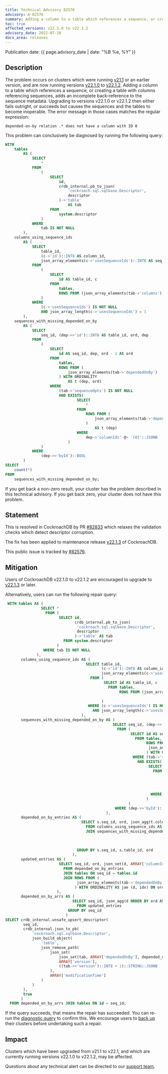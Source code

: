 ```yaml
---
title: Technical Advisory 82576
advisory: A-82576
summary: Adding a column to a table which references a sequence, or creating a table with columns referencing sequences, adds an incomplete back-reference to the sequence metadata.
toc: true
affected_versions: v22.1.0 to v22.1.2
advisory_date: 2022-07-18
docs_area: releases
---
```


Publication date: {{ page.advisory_date | date: "%B %e, %Y" }}

## Description

The problem occurs on clusters which were running [v21.1](https://www.cockroachlabs.com/docs/releases/v21.1) or an earlier version, and are now running versions [v22.1.0](https://www.cockroachlabs.com/docs/releases/v22.1#v22-1-0) to [v22.1.2](https://www.cockroachlabs.com/docs/releases/v22.1.html#v22-1-2). Adding a column to a table which references a sequence, or creating a table with columns referencing sequences, adds an incomplete back-reference to the sequence metadata. Upgrading to versions v22.1.0 or v22.1.2 then either fails outright, or succeeds but causes the sequences and the tables to become inoperable. The error message in those cases matches the regular expression:

`depended-on-by relation .* does not have a column with ID 0`

This problem can conclusively be diagnosed by running the following query:

~~~ sql
WITH
	tables
		AS (
			SELECT
				*
			FROM
				(
					SELECT
						id,
						crdb_internal.pb_to_json(
							'cockroach.sql.sqlbase.Descriptor',
							descriptor
						)->'table'
							AS tab
					FROM
						system.descriptor
				)
			WHERE
				tab IS NOT NULL
		),
	columns_using_sequence_ids
		AS (
			SELECT
				table_id,
				(c->'id')::INT8 AS column_id,
				json_array_elements(c->'usesSequenceIds')::INT8 AS seq_id
			FROM
				(
					SELECT
						id AS table_id, c
					FROM
						tables,
						ROWS FROM (json_array_elements(tab->'columns')) AS t (c)
				)
			WHERE
				(c->'usesSequenceIds') IS NOT NULL
				AND json_array_length(c->'usesSequenceIds') = 1
		),
	sequences_with_missing_depended_on_by
		AS (
			SELECT
				seq_id, (dep->>'id')::INT8 AS table_id, ord, dep
			FROM
				(
					SELECT
						id AS seq_id, dep, ord - 1 AS ord
					FROM
						tables,
						ROWS FROM (
							json_array_elements(tab->'dependedOnBy')
						) WITH ORDINALITY
							AS t (dep, ord)
					WHERE
						(tab->'sequenceOpts') IS NOT NULL
						AND EXISTS(
								SELECT
									*
								FROM
									ROWS FROM (
										json_array_elements(tab->'dependedOnBy')
									)
										AS t (dep)
								WHERE
									dep->'columnIds' @> '[0]'::JSONB
							)
				)
			WHERE
				(dep->>'byId')::BOOL
		)
SELECT
	count(*)
FROM
	sequences_with_missing_depended_on_by;
~~~

If you get back a non-zero result, your cluster has the problem described in this technical advisory. If you get back zero, your cluster does not have this problem.

## Statement

This is resolved in CockroachDB by PR [#82833](https://github.com/cockroachdb/cockroach/pull/82833) which relaxes the validation checks which detect descriptor corruption.

The fix has been applied to maintenance release [v22.1.3](https://www.cockroachlabs.com/docs/releases/v22.1#v22-1-3) of CockroachDB.

This public issue is tracked by [#82576](https://github.com/cockroachdb/cockroach/issues/82576).

## Mitigation

Users of CockroachDB v22.1.0 to v22.1.2 are encouraged to upgrade to [v22.1.3](https://www.cockroachlabs.com/docs/releases/v22.1#v22-1-3) or later.

Alternatively, users can run the following repair query:

~~~ sql
 WITH tables AS (
                SELECT *
                  FROM (
                        SELECT id,
                               crdb_internal.pb_to_json(
                                'cockroach.sql.sqlbase.Descriptor',
                                descriptor
                               )->'table' AS tab
                          FROM system.descriptor
                       )
                 WHERE tab IS NOT NULL
              ),
       columns_using_sequence_ids AS (
                                    SELECT table_id,
                                           (c->'id')::INT8 AS column_id,
                                           json_array_elements(c->'usesSequenceIds')::INT8 AS seq_id
                                      FROM (
                                            SELECT id AS table_id, c
                                              FROM tables,
                                                   ROWS FROM (json_array_elements(tab->'columns')) AS t
                                                                                                    (c)
                                           )
                                     WHERE (c->'usesSequenceIds') IS NOT NULL
                                       AND json_array_length(c->'usesSequenceIds') = 1
                                  ),
       sequences_with_missing_depended_on_by AS (
                                                SELECT seq_id, (dep->>'id')::INT8 AS table_id, ord, dep
                                                  FROM (
                                                        SELECT id AS seq_id, dep, ord - 1 AS ord
                                                          FROM tables,
                                                               ROWS FROM (
                                                                json_array_elements(tab->'dependedOnBy')
                                                               ) WITH ORDINALITY AS t (dep, ord)
                                                         WHERE (tab->'sequenceOpts') IS NOT NULL
                                                           AND EXISTS(
                                                                SELECT *
                                                                  FROM ROWS FROM (
                                                                        json_array_elements(
                                                                            tab->'dependedOnBy'
                                                                        )
                                                                       ) AS t (dep)
                                                                 WHERE dep->'columnIds' @> '[0]'::JSONB
                                                               )
                                                       )
                                                 WHERE (dep->>'byId')::BOOL
                                             ),
       depended_on_by_entries AS (
                                  SELECT s.seq_id, ord, json_agg(t.column_id) AS column_ids
                                    FROM columns_using_sequence_ids AS t
                                    JOIN sequences_with_missing_depended_on_by AS s ON t.table_id
                                                                                       = s.table_id
                                                                                   AND t.seq_id
                                                                                       = s.seq_id
                                GROUP BY s.seq_id, s.table_id, ord
                              ),
       updated_entries AS (
                        SELECT seq_id, ord, json_set(d, ARRAY['columnIds'], column_ids) AS d
                          FROM depended_on_by_entries
                          JOIN tables ON seq_id = tables.id
                          JOIN ROWS FROM (
                                json_array_elements(tab->'dependedOnBy')
                               ) WITH ORDINALITY AS jae (d, idx) ON ord = idx - 1
                       ),
       depended_on_by_arrs AS (
                              SELECT seq_id, json_agg(d ORDER BY ord ASC) AS depended_on_by
                                FROM updated_entries
                            GROUP BY seq_id
                           )
SELECT crdb_internal.unsafe_upsert_descriptor(
        seq_id,
        crdb_internal.json_to_pb(
            'cockroach.sql.sqlbase.Descriptor',
            json_build_object(
                'table',
                json_remove_path(
                    json_set(
                        json_set(tab, ARRAY['dependedOnBy'], depended_on_by),
                        ARRAY['version'],
                        ((tab->>'version')::INT8 + 1)::STRING::JSONB
                    ),
                    ARRAY['modificationTime']
                )
            )
        ),
        true
       )
  FROM depended_on_by_arrs JOIN tables ON id = seq_id;
~~~

If the query succeeds, that means the repair has succeeded. You can re-run the [diagnostic query](#description) to confirm this. We encourage users to [back up](https://www.cockroachlabs.com/docs/v22.1/backup-and-restore-overview) their clusters before undertaking such a repair.

## Impact

Clusters which have been upgraded from v21.1 to v22.1, and which are currently running versions v22.1.0 to v22.1.2, may be affected.

Questions about any technical alert can be directed to our [support team](https://support.cockroachlabs.com/).
